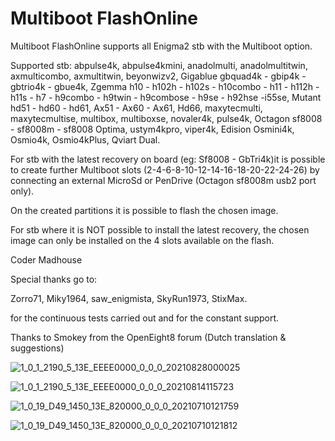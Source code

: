 # Multiboot FlashOnline

Multiboot FlashOnline supports all Enigma2 stb with the Multiboot option.

Supported stb: abpulse4k, abpulse4kmini, anadolmulti, anadolmultitwin, axmulticombo, axmultitwin, beyonwizv2, Gigablue gbquad4k - gbip4k - gbtrio4k - gbue4k, Zgemma h10 - h102h - h102s - h10combo - h11 - h112h - h11s - h7 - h9combo - h9twin - h9combose - h9se - h92hse -i55se, Mutant hd51 - hd60 - hd61, Ax51 - Ax60 - Ax61, Hd66, maxytecmulti, maxytecmultise, multibox, multiboxse, novaler4k, pulse4k, Octagon sf8008 - sf8008m - sf8008 Optima, ustym4kpro, viper4k, Edision Osmini4k, Osmio4k, Osmio4kPlus, Qviart Dual.

For stb with the latest recovery on board (eg: Sf8008 - GbTri4k)it is possible to create further Multiboot slots (2-4-6-8-10-12-14-16-18-20-22-24-26) by connecting an external MicroSd or PenDrive (Octagon sf8008m usb2 port only).

On the created partitions it is possible to flash the chosen image.
 
For stb where it is NOT possible to install the latest recovery, the chosen image can only be installed on the 4 slots available on the flash.

Coder Madhouse

Special thanks go to:

Zorro71, Miky1964, saw_enigmista, SkyRun1973, StixMax.

for the continuous tests carried out and for the constant support.

Thanks to Smokey from the OpenEight8 forum (Dutch translation & suggestions)

![1_0_1_2190_5_13E_EEEE0000_0_0_0_20210828000025](https://user-images.githubusercontent.com/35741027/131195055-08566c90-8db5-42c3-9ea6-18eb6e62ccce.jpg)

![1_0_1_2190_5_13E_EEEE0000_0_0_0_20210814115723](https://user-images.githubusercontent.com/35741027/129442364-bdb78356-5232-43bc-8e4a-99079bb89823.jpg)

![1_0_19_D49_1450_13E_820000_0_0_0_20210710121759](https://user-images.githubusercontent.com/35741027/125159676-1f753700-e179-11eb-803f-928f1e1ee21a.jpg)

![1_0_19_D49_1450_13E_820000_0_0_0_20210710121812](https://user-images.githubusercontent.com/35741027/125159679-24d28180-e179-11eb-8b66-be7aa2dd09b5.jpg)

